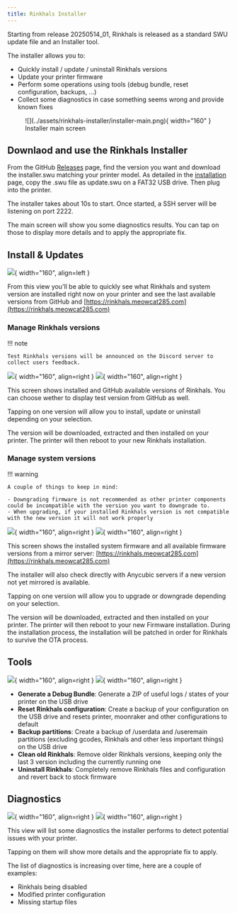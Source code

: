 ```yaml
---
title: Rinkhals Installer
---
```


Starting from release 20250514_01, Rinkhals is released as a standard SWU update file and an Installer tool.

The installer allows you to:

- Quickly install / update / uninstall Rinkhals versions
- Update your printer firmware
- Perform some operations using tools (debug bundle, reset configuration, backups, ...)
- Collect some diagnostics in case something seems wrong and provide known fixes

<figure markdown="span">
  ![](../assets/rinkhals-installer/installer-main.png){ width="160" }<figcaption>Installer main screen</figcaption>
</figure>

## Downlaod and use the Rinkhals Installer

From the GitHub [Releases](https://github.com/jbatonnet/Rinkhals/releases) page, find the version you want and download the installer.swu matching your printer model.
As detailed in the [installation](./installation-and-firmware-updates.md) page, copy the .swu file as update.swu on a FAT32 USB drive. Then plug into the printer.

The installer takes about 10s to start. Once started, a SSH server will be listening on port 2222.

The main screen will show you some diagnostics results. You can tap on those to display more details and to apply the appropriate fix.


## Install & Updates

![](../assets/rinkhals-installer/installer-updates.png){ width="160", align=left }

From this view you'll be able to quickly see what Rinkhals and system version are installed right now on your printer and see the last available versions from GitHub and [https://rinkhals.meowcat285.com](https://rinkhals.meowcat285.com)


<div style="clear: both;"></div>


### Manage Rinkhals versions

!!! note

    Test Rinkhals versions will be announced on the Discord server to collect users feedback.

![](../assets/rinkhals-installer/installer-updates-rinkhals-install.png){ width="160", align=right }
![](../assets/rinkhals-installer/installer-updates-rinkhals.png){ width="160", align=right }

This screen shows installed and GitHub available versions of Rinkhals. You can choose wether to display test version from GitHub as well.

Tapping on one version will allow you to install, update or uninstall depending on your selection.

The version will be downloaded, extracted and then installed on your printer. The printer will then reboot to your new Rinkhals installation.

<div style="clear: both;"></div>


### Manage system versions

!!! warning

    A couple of things to keep in mind:

    - Downgrading firmware is not recommended as other printer components could be incompatible with the version you want to downgrade to.
    - When upgrading, if your installed Rinkhals version is not compatible with the new version it will not work properly

![](../assets/rinkhals-installer/installer-updates-system-install.png){ width="160", align=right }
![](../assets/rinkhals-installer/installer-updates-system.png){ width="160", align=right }

This screen shows the installed system firmware and all available firmware versions from a mirror server: [https://rinkhals.meowcat285.com](https://rinkhals.meowcat285.com)

The installer will also check directly with Anycubic servers if a new version not yet mirrored is available.

Tapping on one version will allow you to upgrade or downgrade depending on your selection.

The version will be downloaded, extracted and then installed on your printer. The printer will then reboot to your new Firmware installation.
During the installation process, the installation will be patched in order for Rinkhals to survive the OTA process.

<div style="clear: both;"></div>


## Tools

![](../assets/rinkhals-installer/installer-tools-uninstall.png){ width="160", align=right }
![](../assets/rinkhals-installer/installer-tools.png){ width="160", align=right }

- **Generate a Debug Bundle**: Generate a ZIP of useful logs / states of your printer on the USB drive
- **Reset Rinkhals configuration**: Create a backup of your configuration on the USB drive and resets printer, moonraker and other configurations to default
- **Backup partitions**: Create a backup of /userdata and /useremain partitions (excluding gcodes, Rinkhals and other less important things) on the USB drive
- **Clean old Rinkhals**: Remove older Rinkhals versions, keeping only the last 3 version including the currently running one
- **Uninstall Rinkhals**: Completely remove Rinkhals files and configuration and revert back to stock firmware
  
<div style="clear: both;"></div>


## Diagnostics

![](../assets/rinkhals-installer/installer-diagnostics-fix.png){ width="160", align=right }
![](../assets/rinkhals-installer/installer-diagnostics.png){ width="160", align=right }

This view will list some diagnostics the installer performs to detect potential issues with your printer.

Tapping on them will show more details and the appropriate fix to apply.

The list of diagnostics is increasing over time, here are a couple of examples:

- Rinkhals being disabled
- Modified printer configuration
- Missing startup files
